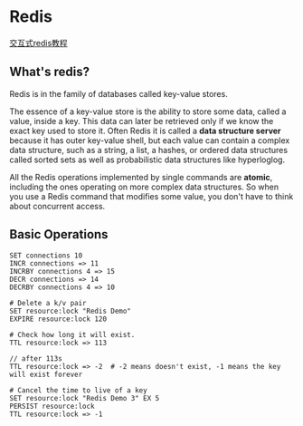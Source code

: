 # Redis

[交互式redis教程](http://try.redis.io/)

## What's redis?
Redis is in the family of databases called key-value stores.

The essence of a key-value store is the ability to store some data, called a value, inside a key. This data can later be retrieved only if we know the exact key used to store it. Often Redis it is called a **data structure server** because it has outer key-value shell, but each value can contain a complex data structure, such as a string, a list, a hashes, or ordered data structures called sorted sets as well as probabilistic data structures like hyperloglog.

All the Redis operations implemented by single commands are **atomic**, including the ones operating on more complex data structures. So when you use a Redis command that modifies some value, you don't have to think about concurrent access.

## Basic Operations

```
SET connections 10
INCR connections => 11
INCRBY connections 4 => 15
DECR connections => 14
DECRBY connections 4 => 10

# Delete a k/v pair
SET resource:lock "Redis Demo"
EXPIRE resource:lock 120

# Check how long it will exist.
TTL resource:lock => 113

// after 113s
TTL resource:lock => -2  # -2 means doesn't exist, -1 means the key will exist forever

# Cancel the time to live of a key
SET resource:lock "Redis Demo 3" EX 5
PERSIST resource:lock
TTL resource:lock => -1

```








